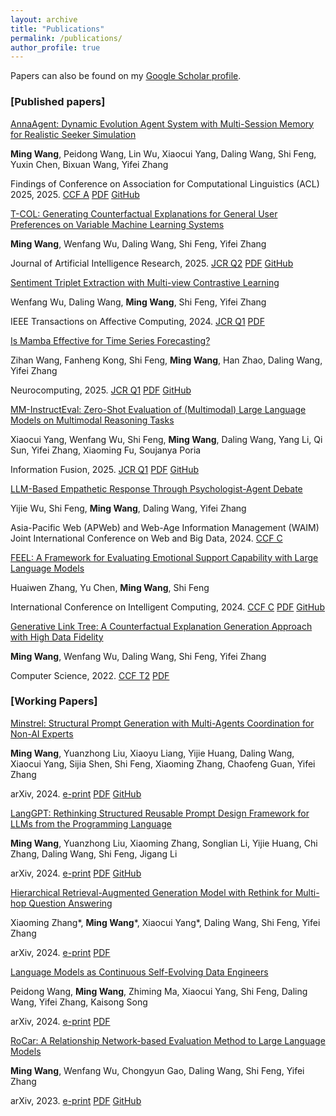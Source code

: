 ```yaml
---
layout: archive
title: "Publications"
permalink: /publications/
author_profile: true
---
```


Papers can also be found on my <u><a href="https://scholar.google.com/citations?user=dcqk_mMAAAAJ">Google Scholar profile</a></u>.

### \[Published papers\]

<div class="publication-entry">
  <p><a href="https://www.arxiv.org/abs/2506.00551">AnnaAgent: Dynamic Evolution Agent System with Multi-Session Memory for Realistic Seeker Simulation</a></p>
  <p class="authors"><b>Ming Wang</b>, Peidong Wang, Lin Wu, Xiaocui Yang, Daling Wang, Shi Feng, Yuxin Chen, Bixuan Wang, Yifei Zhang</p>
  <p class="venue">
    Findings of Conference on Association for Computational Linguistics (ACL) 2025, 2025.
    <a href="https://www.arxiv.org/abs/2506.00551" class="resource-link">CCF A</a>
    <a href="https://www.arxiv.org/pdf/2506.00551.pdf" class="resource-link">PDF</a>
    <a href="https://github.com/sci-m-wang/AnnaAgent" class="resource-link">GitHub</a>
  </p>
</div>

<div class="publication-entry">
  <p><a href="https://arxiv.org/abs/2309.16146">T-COL: Generating Counterfactual Explanations for General User Preferences on Variable Machine Learning Systems</a></p>
  <p class="authors"><b>Ming Wang</b>, Wenfang Wu, Daling Wang, Shi Feng, Yifei Zhang</p>
  <p class="venue">
    Journal of Artificial Intelligence Research, 2025.
    <a href="https://arxiv.org/abs/2309.16146" class="resource-link">JCR Q2</a>
    <a href="https://arxiv.org/pdf/2309.16146.pdf" class="resource-link">PDF</a>
    <a href="https://github.com/NEU-DataMining/T-COL" class="resource-link">GitHub</a>
  </p>
</div>

<div class="publication-entry">
  <p><a href="https://ieeexplore.ieee.org/abstract/document/10812814">Sentiment Triplet Extraction with Multi-view Contrastive Learning</a></p>
  <p class="authors">Wenfang Wu, Daling Wang, <b>Ming Wang</b>, Shi Feng, Yifei Zhang</p>
  <p class="venue">
    IEEE Transactions on Affective Computing, 2024.
    <a href="https://ieeexplore.ieee.org/abstract/document/10812814" class="resource-link">JCR Q1</a>
    <a href="https://ieeexplore.ieee.org/stamp/stamp.jsp?tp=&arnumber=10812814" class="resource-link">PDF</a>
  </p>
</div>

<div class="publication-entry">
  <p><a href="https://www.sciencedirect.com/science/article/pii/S0925231224019490">Is Mamba Effective for Time Series Forecasting?</a></p>
  <p class="authors">Zihan Wang, Fanheng Kong, Shi Feng, <b>Ming Wang</b>, Han Zhao, Daling Wang, Yifei Zhang</p>
  <p class="venue">
    Neurocomputing, 2025.
    <a href="https://www.sciencedirect.com/science/article/pii/S0925231224019490" class="resource-link">JCR Q1</a>
    <a href="https://arxiv.org/pdf/2403.11144" class="resource-link">PDF</a>
    <a href="https://github.com/wzhwzhwzh0921/S-D-Mamba" class="resource-link">GitHub</a>
  </p>
</div>

<div class="publication-entry">
  <p><a href="https://arxiv.org/abs/2405.07229">MM-InstructEval: Zero-Shot Evaluation of (Multimodal) Large Language Models on Multimodal Reasoning Tasks</a></p>
  <p class="authors">Xiaocui Yang, Wenfang Wu, Shi Feng, <b>Ming Wang</b>, Daling Wang, Yang Li, Qi Sun, Yifei Zhang, Xiaoming Fu, Soujanya Poria</p>
  <p class="venue">
    Information Fusion, 2025.
    <a href="https://arxiv.org/abs/2405.07229" class="resource-link">JCR Q1</a>
    <a href="https://arxiv.org/pdf/2405.07229" class="resource-link">PDF</a>
    <a href="https://github.com/declare-lab/MM-InstructEval" class="resource-link">GitHub</a>
  </p>
</div>

<div class="publication-entry">
  <p><a href="https://link.springer.com/chapter/10.1007/978-981-97-7232-2_14">LLM-Based Empathetic Response Through Psychologist-Agent Debate</a></p>
  <p class="authors">Yijie Wu, Shi Feng, <b>Ming Wang</b>, Daling Wang, Yifei Zhang</p>
  <p class="venue">
    Asia-Pacific Web (APWeb) and Web-Age Information Management (WAIM) Joint International Conference on Web and Big Data, 2024.
    <a href="https://link.springer.com/chapter/10.1007/978-981-97-7232-2_14" class="resource-link">CCF C</a>
  </p>
</div>

<div class="publication-entry">
  <p><a href="https://arxiv.org/abs/2403.15699">FEEL: A Framework for Evaluating Emotional Support Capability with Large Language Models</a></p>
  <p class="authors">Huaiwen Zhang, Yu Chen, <b>Ming Wang</b>, Shi Feng</p>
  <p class="venue">
    International Conference on Intelligent Computing, 2024.
    <a href="https://arxiv.org/abs/2403.15699" class="resource-link">CCF C</a>
    <a href="https://arxiv.org/pdf/2403.15699" class="resource-link">PDF</a>
    <a href="https://github.com/Ansisy/FEEL" class="resource-link">GitHub</a>
  </p>
</div>

<div class="publication-entry">
  <p><a href="https://oversea.cnki.net/KCMS/detail/detail.aspx?dbcode=CJFD&dbname=CJFDLAST2022&filename=JSJA202209003&uniplatform=OVERSEA&v=x2k_d6-t3_0HrOGb7vwqFvg-BoQRqXLTwb7BMTVDu_rKrOVoStb8QKiDbr8viDsB">Generative Link Tree: A Counterfactual Explanation Generation Approach with High Data Fidelity</a></p>
  <p class="authors"><b>Ming Wang</b>, Wenfang Wu, Daling Wang, Shi Feng, Yifei Zhang</p>
  <p class="venue">
    Computer Science, 2022.
    <a href="https://www.jsjkx.com/CN/1002-137X/home.shtml" class="resource-link">CCF T2</a>
    <a href="https://sci-m-wang.github.io/files/glt.pdf" class="resource-link">PDF</a>
  </p>
</div>


### \[Working Papers\]

<div class="publication-entry">
  <p><a href="https://arxiv.org/abs/2409.13449">Minstrel: Structural Prompt Generation with Multi-Agents Coordination for Non-AI Experts</a></p>
  <p class="authors"><b>Ming Wang</b>, Yuanzhong Liu, Xiaoyu Liang, Yijie Huang, Daling Wang, Xiaocui Yang, Sijia Shen, Shi Feng, Xiaoming Zhang, Chaofeng Guan, Yifei Zhang</p>
  <p class="venue">
    arXiv, 2024.
    <a href="https://arxiv.org/abs/2409.13449" class="resource-link">e-print</a>
    <a href="https://arxiv.org/pdf/2409.13449" class="resource-link">PDF</a>
    <a href="https://github.com/sci-m-wang/Minstrel" class="resource-link">GitHub</a>
  </p>
</div>

<div class="publication-entry">
  <p><a href="https://arxiv.org/abs/2402.16929">LangGPT: Rethinking Structured Reusable Prompt Design Framework for LLMs from the Programming Language</a></p>
  <p class="authors"><b>Ming Wang</b>, Yuanzhong Liu, Xiaoming Zhang, Songlian Li, Yijie Huang, Chi Zhang, Daling Wang, Shi Feng, Jigang Li</p>
  <p class="venue">
    arXiv, 2024.
    <a href="https://arxiv.org/abs/2402.16929" class="resource-link">e-print</a>
    <a href="https://arxiv.org/pdf/2402.16929.pdf" class="resource-link">PDF</a>
    <a href="https://github.com/EmbraceAGI/LangGPT" class="resource-link">GitHub</a>
  </p>
</div>

<div class="publication-entry">
  <p><a href="https://arxiv.org/abs/2408.11875">Hierarchical Retrieval-Augmented Generation Model with Rethink for Multi-hop Question Answering</a></p>
  <p class="authors">Xiaoming Zhang*, <b>Ming Wang</b>*, Xiaocui Yang*, Daling Wang, Shi Feng, Yifei Zhang</p>
  <p class="venue">
    arXiv, 2024.
    <a href="https://arxiv.org/abs/2408.11875" class="resource-link">e-print</a>
    <a href="https://arxiv.org/pdf/2408.11875.pdf" class="resource-link">PDF</a>
  </p>
</div>

<div class="publication-entry">
  <p><a href="https://arxiv.org/abs/2412.15151">Language Models as Continuous Self-Evolving Data Engineers</a></p>
  <p class="authors">Peidong Wang, <b>Ming Wang</b>, Zhiming Ma, Xiaocui Yang, Shi Feng, Daling Wang, Yifei Zhang, Kaisong Song</p>
  <p class="venue">
    arXiv, 2024.
    <a href="https://arxiv.org/abs/2412.15151" class="resource-link">e-print</a>
    <a href="https://arxiv.org/pdf/2412.15151.pdf" class="resource-link">PDF</a>
  </p>
</div>

<div class="publication-entry">
  <p><a href="https://arxiv.org/abs/2307.15997">RoCar: A Relationship Network-based Evaluation Method to Large Language Models</a></p>
  <p class="authors"><b>Ming Wang</b>, Wenfang Wu, Chongyun Gao, Daling Wang, Shi Feng, Yifei Zhang</p>
  <p class="venue">
    arXiv, 2023.
    <a href="https://arxiv.org/abs/2307.15997" class="resource-link">e-print</a>
    <a href="https://arxiv.org/pdf/2307.15997.pdf" class="resource-link">PDF</a>
    <a href="https://github.com/NEU-DataMining/RoCar" class="resource-link">GitHub</a>
  </p>
</div>

<!-- <ul>
<li><p>中美贸易战中的重商主义 <br />
夏馨, 李楚璠, <b>王明</b> <br />
<i>商业故事, 2018. <a href="https://sci-m-wang.github.io/files/中美贸易战中的重商主义.pdf">[PDF]</a></i></p>
</li>
</ul> -->

